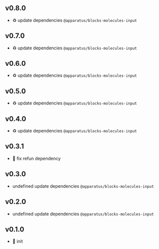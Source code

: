 ## v0.8.0

* ♻️ update dependencies `@apparatus/blocks-molecules-input`

## v0.7.0

* ♻️ update dependencies `@apparatus/blocks-molecules-input`

## v0.6.0

* ♻️ update dependencies `@apparatus/blocks-molecules-input`

## v0.5.0

* ♻️ update dependencies `@apparatus/blocks-molecules-input`

## v0.4.0

* ♻️ update dependencies `@apparatus/blocks-molecules-input`

## v0.3.1

* 🐞 fix refun dependency

## v0.3.0

* undefined update dependencies `@apparatus/blocks-molecules-input`

## v0.2.0

* undefined update dependencies `@apparatus/blocks-molecules-input`

## v0.1.0

* 🐣 init
